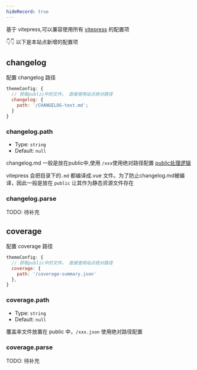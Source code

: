 ```yaml
---
hideRecord: true
---
```


<!-- # 配置项 -->

基于 vitepress,可以兼容使用所有 [vitepress](https://vitepress.dev/reference/site-config) 的配置项

:point_down::point_down: 以下是本站点新增的配置项

## changelog

配置 changelog 路径

```js
themeConfig: {
  // 获取public中的文件。 直接使用站点绝对路径
  changelog: {
    path: '/CHANGELOG-test.md';
  }
}
```

### changelog.path

- Type: `string`
- Default: `null`

changelog.md 一般是放在public中,使用 `/xxx`使用绝对路径配置 [public处理逻辑](https://vitepress.dev/guide/asset-handling#the-public-directory)

vitepress 会把目录下的`.md` 都编译成.vue 文件。为了防止changelog.md被编译，因此一般是放在 `public` 让其作为静态资源文件存在

### changelog.parse

TODO: 待补充

## coverage

配置 coverage 路径

```js
themeConfig: {
  // 获取public中的文件。 直接使用站点绝对路径
  coverage: {
    path: '/coverage-summary.json'
  },
}
```

### coverage.path

- Type: `string`
- Default: `null`

覆盖率文件放置在 public 中，`/xxx.json` 使用绝对路径配置

### coverage.parse

TODO: 待补充
